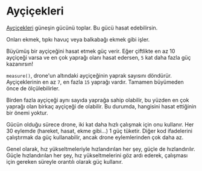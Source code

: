 # Ayçiçekleri
[Ayçiçekleri](objects/sunflower) güneşin gücünü toplar. Bu gücü hasat edebilirsin.

Onları ekmek, tıpkı havuç veya balkabağı ekmek gibi işler.

Büyümüş bir ayçiçeğini hasat etmek güç verir.
Eğer çiftlikte en az 10 ayçiçeği varsa ve en çok yaprağı olanı hasat edersen, `5` kat daha fazla güç kazanırsın!

`measure()`, drone'un altındaki ayçiçeğinin yaprak sayısını döndürür.
Ayçiçeklerinin en az `7`, en fazla `15` yaprağı vardır.
Tamamen büyümeden önce de ölçülebilirler.

Birden fazla ayçiçeği aynı sayıda yaprağa sahip olabilir, bu yüzden en çok yaprağı olan birkaç ayçiçeği de olabilir. Bu durumda, hangisini hasat ettiğinin bir önemi yoktur.

Gücün olduğu sürece drone, iki kat daha hızlı çalışmak için onu kullanır.
Her 30 eylemde (hareket, hasat, ekme gibi...) 1 güç tüketir.
Diğer kod ifadelerini çalıştırmak da güç kullanabilir, ancak drone eylemlerinden çok daha az.

Genel olarak, hız yükseltmeleriyle hızlandırılan her şey, güçle de hızlandırılır.
Güçle hızlandırılan her şey, hız yükseltmelerini göz ardı ederek, çalışması için gereken süreyle orantılı olarak güç kullanır.
